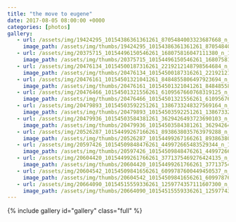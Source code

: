 ```yaml
---
title: "the move to eugene"
date: 2017-08-05 08:00:00 +0000
categories: [photos]
gallery:
   - url: /assets/img/19424295_10154386361361261_8705484003323687668_n_10154386361361261.jpg
     image_path: /assets/img/thumbs/19424295_10154386361361261_8705484003323687668_n_10154386361361261.png
   - url: /assets/img/20375715_10154496150546261_168075816047111380_n_10154496150546261.jpg
     image_path: /assets/img/thumbs/20375715_10154496150546261_168075816047111380_n_10154496150546261.png
   - url: /assets/img/20476134_10154500187316261_2219212148798564684_n_10154500187316261.jpg
     image_path: /assets/img/thumbs/20476134_10154500187316261_2219212148798564684_n_10154500187316261.png
   - url: /assets/img/20476161_10154501321041261_8484855806497923694_n_10154501321041261.jpg
     image_path: /assets/img/thumbs/20476161_10154501321041261_8484855806497923694_n_10154501321041261.png
   - url: /assets/img/20476466_10154501321556261_6109567660768319125_n_10154501321556261.jpg
     image_path: /assets/img/thumbs/20476466_10154501321556261_6109567660768319125_n_10154501321556261.png
   - url: /assets/img/20479893_10154503592251261_1386733248327569164_n_10154503592251261.jpg
     image_path: /assets/img/thumbs/20479893_10154503592251261_1386733248327569164_n_10154503592251261.png
   - url: /assets/img/20479936_10154503584381261_3629426493723690103_n_10154503584381261.jpg
     image_path: /assets/img/thumbs/20479936_10154503584381261_3629426493723690103_n_10154503584381261.png
   - url: /assets/img/20526287_10154499267166261_8938638035763979288_n_10154499267166261.jpg
     image_path: /assets/img/thumbs/20526287_10154499267166261_8938638035763979288_n_10154499267166261.png
   - url: /assets/img/20597426_10154509848476261_449972665483529344_n_10154509848476261.jpg
     image_path: /assets/img/thumbs/20597426_10154509848476261_449972665483529344_n_10154509848476261.png
   - url: /assets/img/20604420_10154499261766261_3771375469276424135_n_10154499261766261.jpg
     image_path: /assets/img/thumbs/20604420_10154499261766261_3771375469276424135_n_10154499261766261.png
   - url: /assets/img/20604542_10154509841656261_6099787600449450537_n_10154509841656261.jpg
     image_path: /assets/img/thumbs/20604542_10154509841656261_6099787600449450537_n_10154509841656261.png
   - url: /assets/img/20664090_10154515559336261_1259774357111607300_n_10154515559336261.jpg
     image_path: /assets/img/thumbs/20664090_10154515559336261_1259774357111607300_n_10154515559336261.png
---
```

{% include gallery id="gallery" class="full" %}